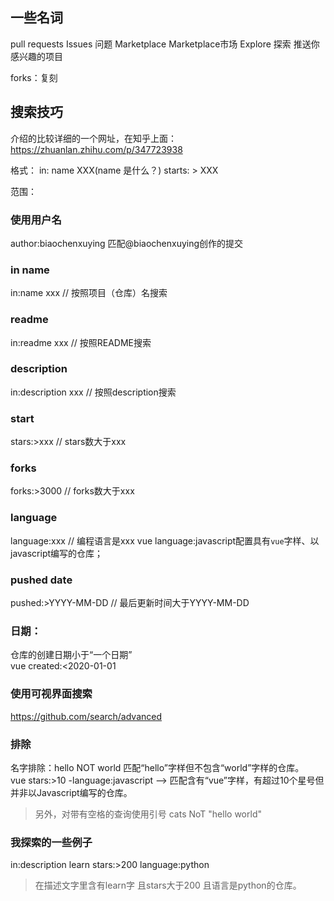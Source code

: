 ##  一些名词
pull requests 
Issues 问题 
Marketplace  Marketplace市场
Explore 探索 
    推送你感兴趣的项目

forks：复刻

## 搜索技巧
介绍的比较详细的一个网址，在知乎上面：https://zhuanlan.zhihu.com/p/347723938

格式： in: name XXX(name 是什么？) starts: > XXX 

范围：  
### 使用用户名
author:biaochenxuying 匹配@biaochenxuying创作的提交
### in name 
in:name xxx // 按照项目（仓库）名搜索
### readme
in:readme xxx // 按照README搜索
### description
in:description xxx // 按照description搜索
### start
stars:>xxx // stars数大于xxx
### forks 
forks:>3000 // forks数大于xxx
### language
language:xxx // 编程语言是xxx
vue language:javascript配置具有`vue`字样、以javascript编写的仓库；
### pushed date
pushed:>YYYY-MM-DD // 最后更新时间大于YYYY-MM-DD

### 日期：
仓库的创建日期小于“一个日期”  
vue created:<2020-01-01

### 使用可视界面搜索
https://github.com/search/advanced
### 排除
名字排除：hello NOT world 匹配“hello”字样但不包含“world”字样的仓库。  
vue stars:>10 -language:javascript --> 匹配含有“vue”字样，有超过10个星号但并非以Javascript编写的仓库。  
> 另外，对带有空格的查询使用引号
cats NoT "hello world"

### 我探索的一些例子
in:description learn stars:>200  language:python 
> 在描述文字里含有learn字 且stars大于200 且语言是python的仓库。

